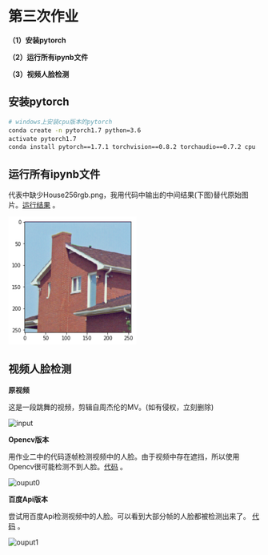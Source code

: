 # 第三次作业

**（1）安装pytorch**

**（2）运行所有ipynb文件**

**（3）视频人脸检测**

## 安装pytorch
```sh
# windows上安装cpu版本的pytorch
conda create -n pytorch1.7 python=3.6
activate pytorch1.7
conda install pytorch==1.7.1 torchvision==0.8.2 torchaudio==0.7.2 cpu
```

## 运行所有ipynb文件 
代表中缺少House256rgb.png，我用代码中输出的中间结果(下图)替代原始图片。[运行结果](./ipynb) 。

![House256rgb](./ipynb/Picture/House256rgb.png)


## 视频人脸检测
**原视频**

这是一段跳舞的视频，剪辑自周杰伦的MV。(如有侵权，立刻删除)

![input](./source/input.gif)

**Opencv版本**

用作业二中的代码逐帧检测视频中的人脸。由于视频中存在遮挡，所以使用Opencv很可能检测不到人脸。[代码](./code/face_detection_opencv.py) 。 

![ouput0](./source/output0.gif)

**百度Api版本**

尝试用百度Api检测视频中的人脸。可以看到大部分帧的人脸都被检测出来了。 [代码](./code/face_detection_baiduapi.py) 。

![ouput1](./source/output1.gif)